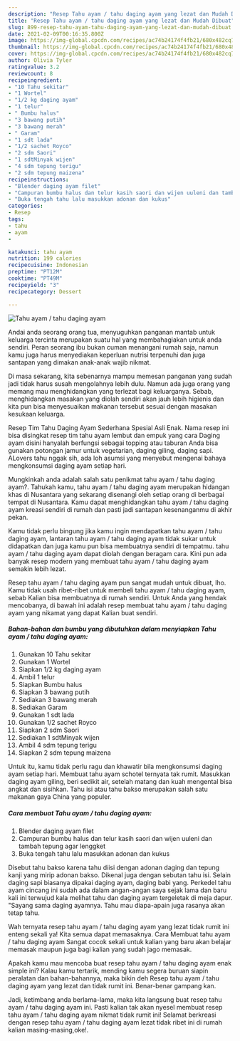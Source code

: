 ```yaml
---
description: "Resep Tahu ayam / tahu daging ayam yang lezat dan Mudah Dibuat"
title: "Resep Tahu ayam / tahu daging ayam yang lezat dan Mudah Dibuat"
slug: 899-resep-tahu-ayam-tahu-daging-ayam-yang-lezat-dan-mudah-dibuat
date: 2021-02-09T00:16:35.800Z
image: https://img-global.cpcdn.com/recipes/ac74b24174f4fb21/680x482cq70/tahu-ayam-tahu-daging-ayam-foto-resep-utama.jpg
thumbnail: https://img-global.cpcdn.com/recipes/ac74b24174f4fb21/680x482cq70/tahu-ayam-tahu-daging-ayam-foto-resep-utama.jpg
cover: https://img-global.cpcdn.com/recipes/ac74b24174f4fb21/680x482cq70/tahu-ayam-tahu-daging-ayam-foto-resep-utama.jpg
author: Olivia Tyler
ratingvalue: 3.2
reviewcount: 8
recipeingredient:
- "10 Tahu sekitar"
- "1 Wortel"
- "1/2 kg daging ayam"
- "1 telur"
- " Bumbu halus"
- "3 bawang putih"
- "3 bawang merah"
- " Garam"
- "1 sdt lada"
- "1/2 sachet Royco"
- "2 sdm Saori"
- "1 sdtMinyak wijen"
- "4 sdm tepung terigu"
- "2 sdm tepung maizena"
recipeinstructions:
- "Blender daging ayam filet"
- "Campuran bumbu halus dan telur kasih saori dan wijen uuleni dan tambah tepung agar lenggket"
- "Buka tengah tahu lalu masukkan adonan dan kukus"
categories:
- Resep
tags:
- tahu
- ayam
- 

katakunci: tahu ayam  
nutrition: 199 calories
recipecuisine: Indonesian
preptime: "PT12M"
cooktime: "PT49M"
recipeyield: "3"
recipecategory: Dessert

---
```



![Tahu ayam / tahu daging ayam](https://img-global.cpcdn.com/recipes/ac74b24174f4fb21/680x482cq70/tahu-ayam-tahu-daging-ayam-foto-resep-utama.jpg)

Andai anda seorang orang tua, menyuguhkan panganan mantab untuk keluarga tercinta merupakan suatu hal yang membahagiakan untuk anda sendiri. Peran seorang ibu bukan cuman menangani rumah saja, namun kamu juga harus menyediakan keperluan nutrisi terpenuhi dan juga santapan yang dimakan anak-anak wajib nikmat.

Di masa  sekarang, kita sebenarnya mampu memesan panganan yang sudah jadi tidak harus susah mengolahnya lebih dulu. Namun ada juga orang yang memang mau menghidangkan yang terlezat bagi keluarganya. Sebab, menghidangkan masakan yang diolah sendiri akan jauh lebih higienis dan kita pun bisa menyesuaikan makanan tersebut sesuai dengan masakan kesukaan keluarga. 

Resep Tim Tahu Daging Ayam Sederhana Spesial Asli Enak. Nama resep ini bisa disingkat resep tim tahu ayam lembut dan empuk yang cara Daging ayam disini hanyalah berfungsi sebagai topping atau taburan Anda bisa gunakan potongan jamur untuk vegetarian, daging giling, daging sapi. ALovers tahu nggak sih, ada loh asumsi yang menyebut mengenai bahaya mengkonsumsi daging ayam setiap hari.

Mungkinkah anda adalah salah satu penikmat tahu ayam / tahu daging ayam?. Tahukah kamu, tahu ayam / tahu daging ayam merupakan hidangan khas di Nusantara yang sekarang disenangi oleh setiap orang di berbagai tempat di Nusantara. Kamu dapat menghidangkan tahu ayam / tahu daging ayam kreasi sendiri di rumah dan pasti jadi santapan kesenanganmu di akhir pekan.

Kamu tidak perlu bingung jika kamu ingin mendapatkan tahu ayam / tahu daging ayam, lantaran tahu ayam / tahu daging ayam tidak sukar untuk didapatkan dan juga kamu pun bisa membuatnya sendiri di tempatmu. tahu ayam / tahu daging ayam dapat diolah dengan beragam cara. Kini pun ada banyak resep modern yang membuat tahu ayam / tahu daging ayam semakin lebih lezat.

Resep tahu ayam / tahu daging ayam pun sangat mudah untuk dibuat, lho. Kamu tidak usah ribet-ribet untuk membeli tahu ayam / tahu daging ayam, sebab Kalian bisa membuatnya di rumah sendiri. Untuk Anda yang hendak mencobanya, di bawah ini adalah resep membuat tahu ayam / tahu daging ayam yang nikamat yang dapat Kalian buat sendiri.

<!--inarticleads1-->

##### Bahan-bahan dan bumbu yang dibutuhkan dalam menyiapkan Tahu ayam / tahu daging ayam:

1. Gunakan 10 Tahu sekitar
1. Gunakan 1 Wortel
1. Siapkan 1/2 kg daging ayam
1. Ambil 1 telur
1. Siapkan  Bumbu halus
1. Siapkan 3 bawang putih
1. Sediakan 3 bawang merah
1. Sediakan  Garam
1. Gunakan 1 sdt lada
1. Gunakan 1/2 sachet Royco
1. Siapkan 2 sdm Saori
1. Sediakan 1 sdtMinyak wijen
1. Ambil 4 sdm tepung terigu
1. Siapkan 2 sdm tepung maizena


Untuk itu, kamu tidak perlu ragu dan khawatir bila mengkonsumsi daging ayam setiap hari. Membuat tahu ayam schotel ternyata tak rumit. Masukkan daging ayam giling, beri sedikit air, setelah matang dan kuah mengental bisa angkat dan sisihkan. Tahu isi atau tahu bakso merupakan salah satu makanan gaya China yang populer. 

<!--inarticleads2-->

##### Cara membuat Tahu ayam / tahu daging ayam:

1. Blender daging ayam filet
1. Campuran bumbu halus dan telur kasih saori dan wijen uuleni dan tambah tepung agar lenggket
1. Buka tengah tahu lalu masukkan adonan dan kukus


Disebut tahu bakso karena tahu diisi dengan adonan daging dan tepung kanji yang mirip adonan bakso. Dikenal juga dengan sebutan tahu isi. Selain daging sapi biasanya dipakai daging ayam, daging babi yang. Perkedel tahu ayam cincang ini sudah ada dalam angan-angan saya sejak lama dan baru kali ini terwujud kala melihat tahu dan daging ayam tergeletak di meja dapur. &#34;Sayang sama daging ayamnya. Tahu mau diapa-apain juga rasanya akan tetap tahu. 

Wah ternyata resep tahu ayam / tahu daging ayam yang lezat tidak rumit ini enteng sekali ya! Kita semua dapat memasaknya. Cara Membuat tahu ayam / tahu daging ayam Sangat cocok sekali untuk kalian yang baru akan belajar memasak maupun juga bagi kalian yang sudah jago memasak.

Apakah kamu mau mencoba buat resep tahu ayam / tahu daging ayam enak simple ini? Kalau kamu tertarik, mending kamu segera buruan siapin peralatan dan bahan-bahannya, maka bikin deh Resep tahu ayam / tahu daging ayam yang lezat dan tidak rumit ini. Benar-benar gampang kan. 

Jadi, ketimbang anda berlama-lama, maka kita langsung buat resep tahu ayam / tahu daging ayam ini. Pasti kalian tak akan nyesel membuat resep tahu ayam / tahu daging ayam nikmat tidak rumit ini! Selamat berkreasi dengan resep tahu ayam / tahu daging ayam lezat tidak ribet ini di rumah kalian masing-masing,oke!.

